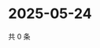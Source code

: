 # 2025-05-24

共 0 条

<!-- BEGIN ZHIHUVIDEO -->
<!-- 最后更新时间 Sat May 24 2025 22:09:14 GMT+0800 (China Standard Time) -->

<!-- END ZHIHUVIDEO -->
